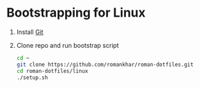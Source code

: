 # Bootstrapping for Linux

1. Install [Git](https://git-scm.com/book/en/v2/Getting-Started-Installing-Git)

1. Clone repo and run bootstrap script

    ```bash
    cd ~ 
    git clone https://github.com/romankhar/roman-dotfiles.git
    cd roman-dotfiles/linux
    ./setup.sh
    ```
